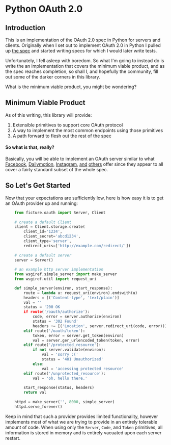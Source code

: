 # Python OAuth 2.0

## Introduction

This is an implementation of the OAuth 2.0 spec in Python for servers and clients. Originally when I set out to implement OAuth 2.0 in Python I pulled up [the spec](http://tools.ietf.org/html/draft-ietf-oauth-v2-22) and started writing specs for which I would later write tests.

Unfortunately, I fell asleep with boredom. So what I'm going to instead do is write the an implementation that covers the minimum viable product, and as the spec reaches completion, so shall I, and hopefully the community, fill out some of the darker corners in this library.

What is the minimum viable product, you might be wondering?

## Minimum Viable Product

As of this writing, this library will provide:

1. Extensible primitives to support core OAuth protocol
2. A way to implement the most common endpoints using those primitives
3. A path forward to flesh out the rest of the spec

#### So what is that, really?

Basically, you will be able to implement an OAuth server similar to what [Facebook](http://developers.facebook.com/docs/authentication/), [Dailymotion](http://www.dailymotion.com/doc/api/authentication.html), [Instagram](http://instagram.com/developer/auth/), [and](http://gowalla.com/api/docs/oauth) [others](http://code.google.com/apis/accounts/docs/OAuth2.html) offer since they appear to all cover a fairly standard subset of the whole spec.

## So Let's Get Started

Now that your expectations are sufficiently low, here is how easy it is to get an OAuth provider up and running:

```python
	from ficture.oauth import Server, Client
	
	# create a default Client
	client = Client.storage.create(
		client_id='1234',
		client_secret='abcd1234',
		client_type='server',
		redirect_uris=['http://example.com/redirect/'])
	 
	# create a default server
	server = Server()
	
	# an example http server implementation
	from wsgiref.simple_server import make_server
	from wsgiref.util import request_uri

	def simple_server(environ, start_response):
		route = lambda u: request_uri(environ).endswith(u)
		headers = [('Content-type', 'text/plain')]
		val = ''
		status = '200 OK
		if route('/oauth/authorize'):
			code, error = server.authorize(environ)
			status = '302 Found'
			headers += [('Location', server.redirect_uri(code, error))]
		elif route('/oauth/token'):
			token, error = server.get_token(environ)
			val = server.ger_urlencoded_token(token, error)
		elif route('/protected_resource'):
			if not server.validate(environ):
				val = 'sorry :('
				status = '401 Unauthorized'
			else:
				val = 'accessing protected resource'
		elif route('/unprotected_resource'):
			val = 'oh, hello there.'
		
		start_response(status, headers)
		return val
	
	httpd = make_server('', 8000, simple_server)
	httpd.serve_forever()
```

Keep in mind that such a provider provides limited functionality, however implements most of what we are trying to provide in an entirely tolerable amount of code. When using only the `Server`, `Code`, and `Token` primitives, all information is stored in memory and is entirely vacuated upon each server restart.

